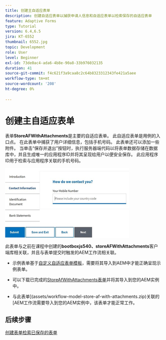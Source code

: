 ```yaml
---
title: 创建主自适应表单
description: 创建自适应表单以捕获申请人信息和自适应表单以检索保存的自适应表单
feature: Adaptive Forms
type: Tutorial
version: 6.4,6.5
jira: KT-6552
thumbnail: 6552.jpg
topic: Development
role: User
level: Beginner
exl-id: 73de0ac4-ada6-4b8e-90a8-33b976032135
duration: 41
source-git-commit: f4c621f3a9caa8c2c64b8323312343fe421a5aee
workflow-type: tm+mt
source-wordcount: '208'
ht-degree: 0%

---
```


# 创建主自适应表单

表单&#x200B;**StoreAFWithAttachments**&#x200B;是主要的自适应表单。 此自适应表单是用例的入口点。 在此表单中捕获了用户详细信息，包括手机号码。 此表单还可以添加一些附件。 当单击“保存并退出”按钮时，执行服务器端代码以将表单数据存储在数据库中，并且生成唯一的应用程序ID并将其呈现给用户以便安全保存。 此应用程序ID用于检索与应用程序关联的手机号码。

![主应用程序表单](assets/6552.JPG)

此表单与之前在课程中创建的&#x200B;**bootboxjs540、storeAFWithAttachments**&#x200B;客户端库相关联，并且与表单提交时触发的AEM工作流相关联。


* 示例表单基于[自定义自适应表单模板](assets/custom-template-with-page-component.zip)，需要将其导入到AEM中才能正确呈现示例表单。

* 可以下载已完成的[StoreAfWithAttachments表单](assets/store-af-with-attachments-form.zip)并将其导入到您的AEM实例中。

* 与此表单](assets/workflow-model-store-af-with-attachments.zip)关联的[AEM工作流需要导入到您的AEM实例中，该表单才能正常工作。


## 后续步骤

[创建表单检索已保存的表单](./retrieve-saved-form.md)